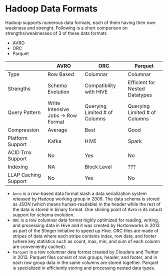 # Hadoop Data Formats

Hadoop supports numerous data formats, each of them having their own weakness and strenght. Following is a short comparison on strengths/weaknesses of 3 of these data formats

- AVRO
- ORC
- Parquet

|                      | AVRO                               | ORC                           | Parquet                        |
| -------------------- | ---------------------------------- | ----------------------------- | ------------------------------ |
| Type                 | Row Based                          | Columnar                      | Columnar                       |
| Strengths            | Schema Evolution                   | Compatibility with HIVE       | Efficient for Nested Datatypes |
| Query Pattern        | Write Intensive Jobs -> Row Format | Querying Limited # of Columns | Querying Limited # of Columns  |
| Compression          | Average                            | Best                          | Good                           |
| Platform Support     | Kafka                              | HIVE                          | Spark                          |
| ACID Trnx Support    | No                                 | Yes                           | No                             |
| Indexing             | NA                                 | Block Level                   | ???                            |
| LLAP Caching Support | No                                 | Yes                           | No                             |

- `Avro` is a row-based data format slash a data serialization system released by Hadoop working group in 2009. The data schema is stored as JSON (which means human-readable) in the header while the rest of the data is stored in binary format. One shining point of Avro is its robust support for schema evolution.
- `ORC` is a row columnar data format highly optimized for reading, writing, and processing data in Hive and it was created by Hortonworks in 2013 as part of the Stinger initiative to speed up Hive. ORC files are made of stripes of data where each stripe contains index, row data, and footer (where key statistics such as count, max, min, and sum of each column are conveniently cached).
- `Parquet` is a row columnar data format created by Cloudera and Twitter in 2013. Parquet files consist of row groups, header, and footer, and in each row group data in the same columns are stored together. Parquet is specialized in efficiently storing and processing nested data types.
